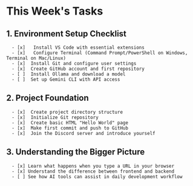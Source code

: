 # This Week's Tasks
## 1. Environment Setup Checklist
      - [x]   Install VS Code with essential extensions
      - [x]   Configure Terminal (Command Prompt/PowerShell on Windows, Terminal on Mac/Linux)
      - [x]  Install Git and configure user settings
      - [x]  Create GitHub account and first repository
      - [ ]  Install Ollama and download a model
      - [ ]  Set up Gemini CLI with API access
## 2. Project Foundation
      - [x]  Create project directory structure
      - [x]  Initialize Git repository
      - [x]  Create basic HTML "Hello World" page
      - [x]  Make first commit and push to GitHub
      - [x]  Join the Discord server and introduce yourself
## 3. Understanding the Bigger Picture
      - [x] Learn what happens when you type a URL in your browser
      - [x] Understand the difference between frontend and backend
      - [ ] See how AI tools can assist in daily development workflow